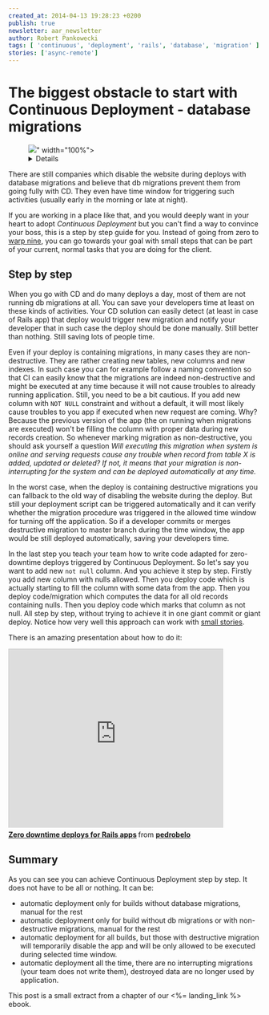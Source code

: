 ```yaml
---
created_at: 2014-04-13 19:28:23 +0200
publish: true
newsletter: aar_newsletter
author: Robert Pankowecki
tags: [ 'continuous', 'deployment', 'rails', 'database', 'migration' ]
stories: ['async-remote']
---
```


# The biggest obstacle to start with Continuous Deployment - database migrations

<p>
  <figure>
    <img src="<%= src_fit("continuous-deployment/continuous.jpg") %>" width="100%">
    <details>
      <a href="https://www.flickr.com/photos/93751689@N04/9557470061/sizes/c/">Photo</a>
      remix available thanks to the courtesy of
      <a href="https://www.flickr.com/photos/93751689@N04/">Mark Engelbrecht</a>.
      <a href="http://creativecommons.org/licenses/by/2.0/">CC BY 2.0</a>
    </details>
  </figure>
</p>

There are still companies which disable the website during deploys with database
migrations and believe that db migrations prevent them from going fully with CD.
They even have time window for triggering such activities (usually early in the
morning or late at night).

If you are working in a place like that, and you would deeply want in your heart to
adopt _Continuous Deployment_ but you can't find a way to convince your boss, this
is a step by step guide for you. Instead of going from zero to
[warp nine](http://en.wikipedia.org/wiki/Warp_drive), you can go towards your goal
with small steps that can be part of your current, normal tasks that you are doing for
the client.

<!-- more -->

## Step by step

When you go with CD and do many deploys a day, most of them are not running db
migrations at all. You can save your developers time at least on these kinds of
activities. Your CD solution can easily detect (at least in case of Rails app)
that deploy would trigger new migration and notify your developer that in such
case the deploy should be done manually. Still better than nothing.
Still saving lots of people time.

Even if your deploy is containing migrations, in many cases they are
non-destructive. They are rather creating new tables, new columns and new indexes.
In such case you can for example follow a naming convention so that CI can easily know
that the migrations are indeed non-destructive and might be executed at any time because
it will not cause troubles to already running application. Still, you need to be a bit
cautious. If you add new column with `NOT NULL` constraint and without a default, it will
most likely cause troubles to you app if executed when new request are coming. Why? Because
the previous version of the app (the on running when migrations are executed) won't be
filling the column with proper data during new records creation. So whenever marking migration
as non-destructive, you should ask yourself a question _Will executing this migration when
system is online and serving requests cause any trouble when record from table X is added,
updated or deleted? If not, it means that your migration is non-interrupting for the system
and can be deployed automatically at any time._

In the worst case, when the deploy is containing destructive migrations you can fallback to the
old way of disabling the website during the deploy. But still your deployment script can be
triggered automatically and it can verify whether the migration procedure was triggered in the
allowed time window for turning off the application. So if a developer commits or merges
destructive migration to master branch during the time window, the app would be still deployed
automatically, saving your developers time.

In the last step you teach your team how to write code adapted for zero-downtime deploys triggered by
Continuous Deployment. So let's say you want to add new `not null` column. And you achieve it step by
step. Firstly you add new column with nulls allowed. Then you deploy code which is actually starting
to fill the column with some data from the app. Then you deploy code/migration which computes the data
for all old records containing nulls. Then you deploy code which marks that column as not null. All
step by step, without trying to achieve it in one giant commit or giant deploy. Notice how very well
this approach can work with [small stories](/2013/09/story-of-size-1/).

There is an amazing presentation about how to do it:

<iframe src="https://www.slideshare.net/slideshow/embed_code/12676486" width="427" height="356" frameborder="0" marginwidth="0" marginheight="0" scrolling="no" style="border:1px solid #CCC; border-width:1px 1px 0; margin-bottom:5px; max-width: 100%;" allowfullscreen> </iframe> <div style="margin-bottom:5px"> <strong> <a href="https://www.slideshare.net/pedrobelo/zero-downtime-deploys-for-rails-apps" title="Zero downtime deploys for Rails apps" target="_blank">Zero downtime deploys for Rails apps</a> </strong> from <strong><a href="http://www.slideshare.net/pedrobelo" target="_blank">pedrobelo</a></strong> </div>

## Summary

As you can see you can achieve Continuous Deployment step by step. It does not have to be all or nothing. It can be:

* automatic deployment only for builds without database migrations, manual for the rest
* automatic deployment only for build without db migrations or with non-destructive migrations, manual for the rest
* automatic deployment for all builds, but those with destructive migration will temporarily disable the app and will be only allowed to be executed during selected time window.
* automatic deployment all the time, there are no interrupting migrations (your team does not write them), destroyed data are no longer used by application.

This post is a small extract from a chapter of our <%= landing_link %> ebook.
